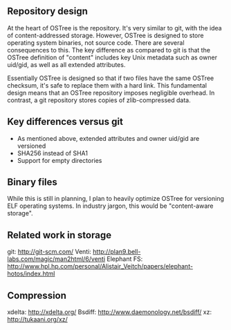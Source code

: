 Repository design
-----------------

At the heart of OSTree is the repository.  It's very similar to git,
with the idea of content-addressed storage.  However, OSTree is
designed to store operating system binaries, not source code.  There
are several consequences to this.  The key difference as compared to
git is that the OSTree definition of "content" includes key Unix
metadata such as owner uid/gid, as well as all extended attributes.

Essentially OSTree is designed so that if two files have the same
OSTree checksum, it's safe to replace them with a hard link.  This
fundamental design means that an OSTree repository imposes negligible
overhead.  In contrast, a git repository stores copies of
zlib-compressed data.

Key differences versus git
--------------------------

 * As mentioned above, extended attributes and owner uid/gid are versioned
 * SHA256 instead of SHA1
 * Support for empty directories

Binary files
------------

While this is still in planning, I plan to heavily optimize OSTree for
versioning ELF operating systems.  In industry jargon, this would be
"content-aware storage".

Related work in storage
-----------------------

git: http://git-scm.com/
Venti: http://plan9.bell-labs.com/magic/man2html/6/venti
Elephant FS: http://www.hpl.hp.com/personal/Alistair_Veitch/papers/elephant-hotos/index.html

Compression
-----------

xdelta: http://xdelta.org/
Bsdiff: http://www.daemonology.net/bsdiff/
xz: http://tukaani.org/xz/
